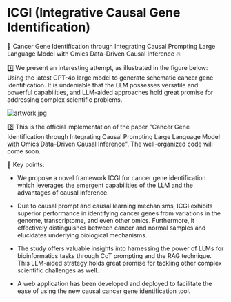 # ICGI (Integrative Causal Gene Identification)

🧬 Cancer Gene Identification through Integrating Causal Prompting Large Language Model with Omics Data–Driven Causal Inference 🔥

1️⃣ We present an interesting attempt, as illustrated in the figure below: Using the latest GPT-4o large model to generate schematic cancer gene identification. It is undeniable that the LLM possesses versatile and powerful capabilities, and LLM-aided approaches hold great promise for addressing complex scientific problems.

![artwork.jpg](artwork.jpg)

2️⃣ This is the official implementation of the paper "Cancer Gene Identification through Integrating Causal Prompting Large Language Model with Omics Data–Driven Causal Inference". The well-organized code will come soon.

🚀 Key points:

- We propose a novel framework ICGI for cancer gene identification which leverages the emergent capabilities of the LLM and the advantages of causal inference.

- Due to causal prompt and causal learning mechanisms, ICGI exhibits superior performance in identifying cancer genes from variations in the genome, transcriptome, and even other omics. Furthermore, it effectively distinguishes between cancer and normal samples and elucidates underlying biological mechanisms.

- The study offers valuable insights into harnessing the power of LLMs for bioinformatics tasks through CoT prompting and the RAG technique. This LLM-aided strategy holds great promise for tackling other complex scientific challenges as well.

- A web application has been developed and deployed to facilitate the ease of using the new causal cancer gene identification tool.
